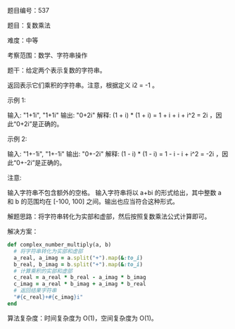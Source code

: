 题目编号：537

题目：复数乘法

难度：中等

考察范围：数学、字符串操作

题干：给定两个表示复数的字符串。

返回表示它们乘积的字符串。注意，根据定义 i2 = -1 。

示例 1:

输入: "1+1i", "1+1i"
输出: "0+2i"
解释: 
(1 + i) * (1 + i) = 1 + i + i + i^2 = 2i ，因此“0+2i”是正确的。

示例 2:

输入: "1+-1i", "1+-1i"
输出: "0+-2i"
解释: 
(1 - i) * (1 - i) = 1 - i - i + i^2 = -2i ，因此“0+-2i”是正确的。

注意:

输入字符串不包含额外的空格。
输入字符串将以 a+bi 的形式给出，其中整数 a 和 b 的范围均在 [-100, 100] 之间。输出也应当符合这种形式。

解题思路：将字符串转化为实部和虚部，然后按照复数乘法公式计算即可。

解决方案：

```ruby
def complex_number_multiply(a, b)
  # 将字符串转化为实部和虚部
  a_real, a_imag = a.split("+").map(&:to_i)
  b_real, b_imag = b.split("+").map(&:to_i)
  # 计算乘积的实部和虚部
  c_real = a_real * b_real - a_imag * b_imag
  c_imag = a_real * b_imag + a_imag * b_real
  # 返回结果字符串
  "#{c_real}+#{c_imag}i"
end
```

算法复杂度：时间复杂度为 O(1)，空间复杂度为 O(1)。
